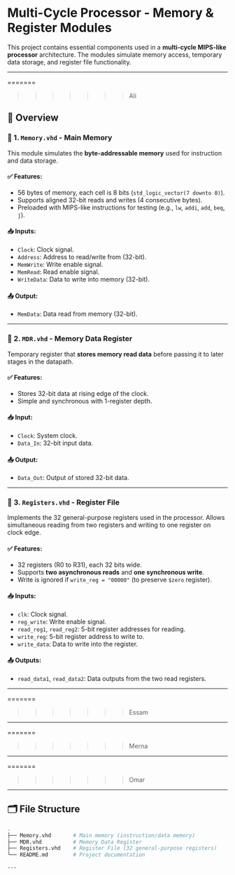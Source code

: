 # Multi-Cycle Processor - Memory & Register Modules

This project contains essential components used in a **multi-cycle MIPS-like processor** architecture. The modules simulate memory access, temporary data storage, and register file functionality.

---

=======
>>>>>>> Ali

## 🧠 Overview

### 🔸 1. `Memory.vhd` - Main Memory

This module simulates the **byte-addressable memory** used for instruction and data storage.

#### ✅ Features:

- 56 bytes of memory, each cell is 8 bits (`std_logic_vector(7 downto 0)`).
- Supports aligned 32-bit reads and writes (4 consecutive bytes).
- Preloaded with MIPS-like instructions for testing (e.g., `lw`, `addi`, `add`, `beq`, `j`).

#### 📥 Inputs:

- `Clock`: Clock signal.
- `Address`: Address to read/write from (32-bit).
- `MemWrite`: Write enable signal.
- `MemRead`: Read enable signal.
- `WriteData`: Data to write into memory (32-bit).

#### 📤 Output:

- `MemData`: Data read from memory (32-bit).

---

### 🔸 2. `MDR.vhd` - Memory Data Register

Temporary register that **stores memory read data** before passing it to later stages in the datapath.

#### ✅ Features:

- Stores 32-bit data at rising edge of the clock.
- Simple and synchronous with 1-register depth.

#### 📥 Input:

- `Clock`: System clock.
- `Data_In`: 32-bit input data.

#### 📤 Output:

- `Data_Out`: Output of stored 32-bit data.

---

### 🔸 3. `Registers.vhd` - Register File

Implements the 32 general-purpose registers used in the processor. Allows simultaneous reading from two registers and writing to one register on clock edge.

#### ✅ Features:

- 32 registers (R0 to R31), each 32 bits wide.
- Supports **two asynchronous reads** and **one synchronous write**.
- Write is ignored if `write_reg = "00000"` (to preserve `$zero` register).

#### 📥 Inputs:

- `clk`: Clock signal.
- `reg_write`: Write enable signal.
- `read_reg1`, `read_reg2`: 5-bit register addresses for reading.
- `write_reg`: 5-bit register address to write to.
- `write_data`: Data to write into the register.

#### 📤 Outputs:

- `read_data1`, `read_data2`: Data outputs from the two read registers.

---

=======
>>>>>>> Essam


---

=======
>>>>>>> Merna


---

=======
>>>>>>> Omar

---

## 🗂 File Structure

```bash
.
├── Memory.vhd       # Main memory (instruction/data memory)
├── MDR.vhd          # Memory Data Register
├── Registers.vhd    # Register File (32 general-purpose registers)
└── README.md        # Project documentation

---
